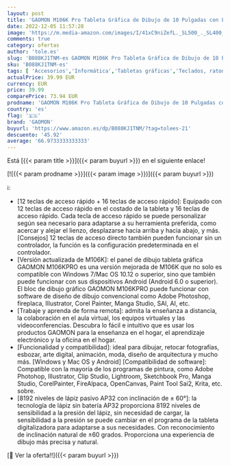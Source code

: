 ```yaml
---
layout: post
title: 'GAOMON M106K Pro Tableta Gráfica de Dibujo de 10 Pulgadas con Lápiz Pasivo de 8192 Niveles  Versión Actualizada de M106K  Compatible con Windows/Mac/Android'
date: 2022-12-05 11:57:28
image: 'https://m.media-amazon.com/images/I/41xC9niZefL._SL500_._SL400_.jpg'
comments: true
category: ofertas
author: 'tole.es'
slug: 'B088KJ1TNM-es GAOMON M106K Pro Tableta Gráfica de Dibujo de 10 Pulgadas...'
sku: 'B088KJ1TNM-es'
tags: [ 'Accesorios','Informática','Tabletas gráficas','Teclados, ratones y periféricos de entrada','gaomon','lápiz','🇪🇸', ]
actualPrice: 39.99 EUR
currency: EUR
price: 39.99
comparePrice: 73.94 EUR
prodname: 'GAOMON M106K Pro Tableta Gráfica de Dibujo de 10 Pulgadas con Lápiz Pasivo de 8192 Niveles  Versión Actualizada de M106K  Compatible con Windows/Mac/Android'
country: 'es'
flag: '🇪🇸'
brand: 'GAOMON'
buyurl: 'https://www.amazon.es/dp/B088KJ1TNM/?tag=tolees-21'
descuento: '45.92'
average: '66.9733333333333'
---
```


Está [{{< param title >}}]({{< param buyurl >}}) en el siguiente enlace!

[![{{< param prodname >}}]({{< param image >}})]({{< param buyurl >}})

ℹ️:

- [12 teclas de acceso rápido + 16 teclas de acceso rápido]: Equipado con 12 teclas de acceso rápido en el costado de la tableta y 16 teclas de acceso rápido. Cada tecla de acceso rápido se puede personalizar según sea necesario para adaptarse a su herramienta preferida, como acercar y alejar el lienzo, desplazarse hacia arriba y hacia abajo, y más. [Consejos] 12 teclas de acceso directo también pueden funcionar sin un controlador, la función es la configuración predeterminada en el controlador.
- [Versión actualizada de M106K]: el panel de dibujo tableta gráfica GAOMON M106KPRO es una versión mejorada de M106K que no solo es compatible con Windows 7/Mac OS 10.12 o superior, sino que también puede funcionar con sus dispositivos Android (Android 6.0 o superior). El bloc de dibujo gráfico GAOMON M106KPRO puede funcionar con software de diseño de dibujo convencional como Adobe Photoshop, fireplaca, Illustrator, Corel Painter, Manga Studio, SAI, AI, etc.
- [Trabaje y aprenda de forma remota]: admita la enseñanza a distancia, la colaboración en el aula virtual, los equipos virtuales y las videoconferencias. Descubra lo fácil e intuitivo que es usar los productos GAOMON para la enseñanza en el hogar, el aprendizaje electrónico y la oficina en el hogar.
- [Funcionalidad y compatibilidad]: ideal para dibujar, retocar fotografías, esbozar, arte digital, animación, moda, diseño de arquitectura y mucho más. [Windows y Mac OS y Android] [Compatibilidad de software]: Compatible con la mayoría de los programas de pintura, como Adobe Photohop, Illustrator, Clip Studio, Lightroom, Sketchbook Pro, Manga Studio, CorelPainter, FireAlpaca, OpenCanvas, Paint Tool Sai2, Krita, etc. sobre.
- [8192 niveles de lápiz pasivo AP32 con inclinación de ± 60°]: la tecnología de lápiz sin batería AP32 proporciona 8192 niveles de sensibilidad a la presión del lápiz, sin necesidad de cargar, la sensibilidad a la presión se puede cambiar en el programa de la tableta digitalizadora para adaptarse a sus necesidades. Con reconocimiento de inclinación natural de ±60 grados. Proporciona una experiencia de dibujo más precisa y natural.

[🛒 Ver la oferta!!]({{< param buyurl >}})
